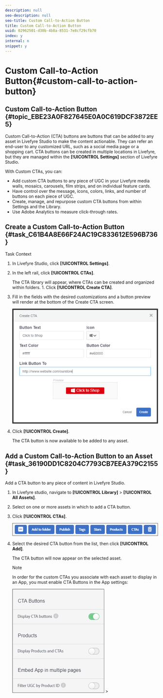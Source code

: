 ```yaml
---
description: null
seo-description: null
seo-title: Custom Call-to-Action Button
title: Custom Call-to-Action Button
uuid: 02962501-d30b-4b8a-8531-7e8cf29cfb70
index: y
internal: n
snippet: y
---
```


# Custom Call-to-Action Button{#custom-call-to-action-button}

## Custom Call-to-Action Button {#topic_EBE23A0F827645E0A0C619DCF3872EE5}

Custom Call-to-Action (CTA) buttons are buttons that can be added to any asset in Livefyre Studio to make the content actionable. They can refer an end-user to any customized URL, such as a social media page or a shopping cart. CTA buttons can be created in multiple locations in Livefyre, but they are managed within the **[!UICONTROL Settings]** section of Livefyre Studio.

With Custom CTAs, you can:

* Add custom CTA buttons to any piece of UGC in your Livefyre media walls, mosaics, carousels, film strips, and on individual feature cards. 
* Have control over the message, icons, colors, links, and number of buttons on each piece of UGC. 
* Create, manage, and repurpose custom CTA buttons from within Settings and the Library. 
* Use Adobe Analytics to measure click-through rates.

## Create a Custom Call-to-Action Button {#task_C61B4A8E66F24AC19C833612E596B736}

Task Context 

1. In Livefyre Studio, click **[!UICONTROL Settings]**.
1. In the left rail, click **[!UICONTROL CTAs]**.

   The CTA library will appear, where CTAs can be created and organized within folders. 1. Click **[!UICONTROL Create CTA]**.
1. Fill in the fields with the desired customizations and a button preview will render at the bottom of the Create CTA screen.

   ![](assets/cta-button-create.png)

1. Click **[!UICONTROL Create]**.

   The CTA button is now available to be added to any asset. 
## Add a Custom Call-to-Action Button to an Asset {#task_36190DD1C8204C7793CB7EEA379C2155}

Add a CTA button to any piece of content in Livefyre Studio. 

1. In Livefyre studio, navigate to **[!UICONTROL Library]** > **[!UICONTROL All Assets]**.
1. Select on one or more assets in which to add a CTA button.
1. Click **[!UICONTROL CTAs]**.

   ![](assets/cta-button-create2.png)

1. Select the desired CTA button from the list, then click **[!UICONTROL Add]**.

   The CTA button will now appear on the selected asset.

   >[!NOTE]
   >
   >In order for the custom CTAs you associate with each asset to display in an App, you must enable CTA Buttons in the App settings: 
   >
   >
   >![](assets/cta-button-enable.png)   >
   >


